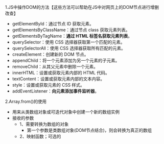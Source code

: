 1.JS中操作DOM的方法【这些方法可以帮助在JS中对网页上的DOM节点进行增删改查】
- getElementById：通过节点 ID 获取元素。
- getElementsByClassName：通过节点 class 获取元素列表。
- getElementsByTagName：**通过 HTML 标签名获取元素列表**。
- querySelector：使用 CSS 选择器获取第一个匹配的元素。
- querySelectorAll：使用 CSS 选择器获取所有匹配的元素。
- createElement：创建新的 DOM 节点。
- appendChild：将一个元素添加为另一个元素的子元素。
- removeChild：从其父元素中删除一个元素。
- innerHTML：设置或获取元素内部的 HTML 代码。
- textContent：设置或获取元素内部的文本内容。
- style：设置或获取元素的 CSS 样式。
- addEventListener：**向元素添加事件监听器**。

2.Array.from()的使用
- 用来从类数组对象或可迭代对象中创建一个新的数组实例
- 接收的参数
    - 1、需要转换为数组的对象
        - 第一个参数是类数组对象(DOM节点结合)，则会转换为真正的数组
    - 2、映射函数；可选的